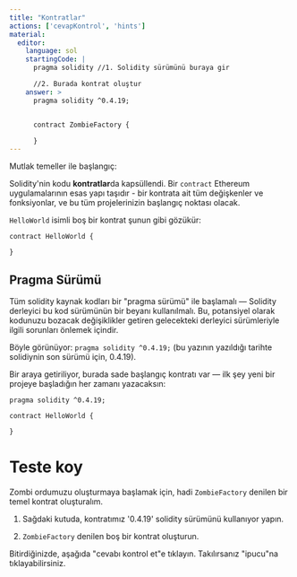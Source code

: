 ```yaml
---
title: "Kontratlar"
actions: ['cevapKontrol', 'hints']
material: 
  editor:
    language: sol
    startingCode: |
      pragma solidity //1. Solidity sürümünü buraya gir

      //2. Burada kontrat oluştur
    answer: > 
      pragma solidity ^0.4.19;


      contract ZombieFactory {

      }
---
```


Mutlak temeller ile başlangıç:

Solidity'nin kodu **kontratlar**da kapsüllendi. Bir `contract` Ethereum uygulamalarının esas yapı taşıdır - bir kontrata ait tüm değişkenler ve fonksiyonlar, ve bu tüm projelerinizin başlangıç noktası olacak.

`HelloWorld` isimli boş bir kontrat şunun gibi gözükür:

```
contract HelloWorld {

}
```

## Pragma Sürümü
  
Tüm solidity kaynak kodları bir "pragma sürümü" ile başlamalı — Solidity derleyici bu kod sürümünün bir beyanı kullanılmalı. Bu, potansiyel olarak kodunuzu bozacak değişiklikler getiren gelecekteki derleyici sürümleriyle ilgili sorunları önlemek içindir.

Böyle görünüyor: `pragma solidity ^0.4.19;` (bu yazının yazıldığı tarihte solidiynin son sürümü için, 0.4.19).

Bir araya getiriliyor, burada sade başlangıç kontratı var — ilk şey yeni bir projeye başladığın her zamanı yazacaksın:

```
pragma solidity ^0.4.19;

contract HelloWorld {

}
```

# Teste koy

Zombi ordumuzu oluşturmaya başlamak için, hadi `ZombieFactory` denilen bir temel kontrat oluşturalım.

1. Sağdaki kutuda, kontratımız '0.4.19' solidity sürümünü kullanıyor yapın.

2. `ZombieFactory` denilen boş bir kontrat oluşturun.

Bitirdiğinizde, aşağıda "cevabı kontrol et"e tıklayın. Takılırsanız "ipucu"na tıklayabilirsiniz.
